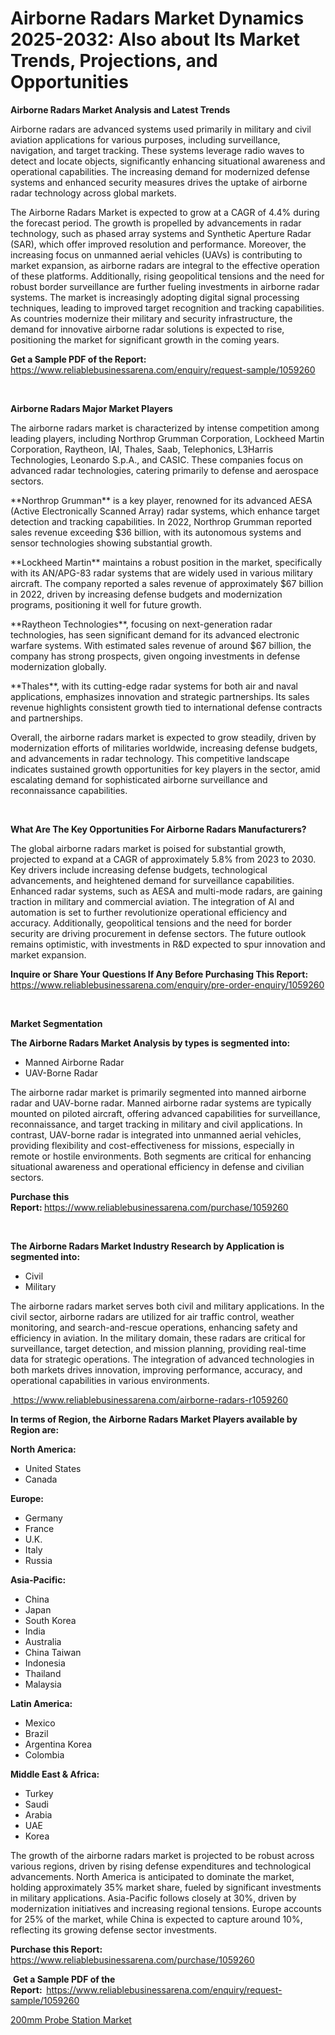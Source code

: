 <p><h1>Airborne Radars Market Dynamics 2025-2032: Also about Its Market Trends, Projections, and Opportunities</h1></p><p><strong>Airborne Radars Market Analysis and Latest Trends</strong></p>
<p><p>Airborne radars are advanced systems used primarily in military and civil aviation applications for various purposes, including surveillance, navigation, and target tracking. These systems leverage radio waves to detect and locate objects, significantly enhancing situational awareness and operational capabilities. The increasing demand for modernized defense systems and enhanced security measures drives the uptake of airborne radar technology across global markets.</p><p>The Airborne Radars Market is expected to grow at a CAGR of 4.4% during the forecast period. The growth is propelled by advancements in radar technology, such as phased array systems and Synthetic Aperture Radar (SAR), which offer improved resolution and performance. Moreover, the increasing focus on unmanned aerial vehicles (UAVs) is contributing to market expansion, as airborne radars are integral to the effective operation of these platforms. Additionally, rising geopolitical tensions and the need for robust border surveillance are further fueling investments in airborne radar systems. The market is increasingly adopting digital signal processing techniques, leading to improved target recognition and tracking capabilities. As countries modernize their military and security infrastructure, the demand for innovative airborne radar solutions is expected to rise, positioning the market for significant growth in the coming years.</p></p>
<p><strong>Get a Sample PDF of the Report:&nbsp;</strong> <a href="https://www.reliablebusinessarena.com/enquiry/request-sample/1059260?utm_campaign=2928&utm_medium=2&utm_source=Github&utm_content=ia&utm_term=11042025&utm_id=airborne-radars">https://www.reliablebusinessarena.com/enquiry/request-sample/1059260</a></p>
<p>&nbsp;</p>
<p><strong>Airborne Radars Major Market Players</strong></p>
<p><p>The airborne radars market is characterized by intense competition among leading players, including Northrop Grumman Corporation, Lockheed Martin Corporation, Raytheon, IAI, Thales, Saab, Telephonics, L3Harris Technologies, Leonardo S.p.A., and CASIC. These companies focus on advanced radar technologies, catering primarily to defense and aerospace sectors.</p><p>**Northrop Grumman** is a key player, renowned for its advanced AESA (Active Electronically Scanned Array) radar systems, which enhance target detection and tracking capabilities. In 2022, Northrop Grumman reported sales revenue exceeding $36 billion, with its autonomous systems and sensor technologies showing substantial growth.</p><p>**Lockheed Martin** maintains a robust position in the market, specifically with its AN/APG-83 radar systems that are widely used in various military aircraft. The company reported a sales revenue of approximately $67 billion in 2022, driven by increasing defense budgets and modernization programs, positioning it well for future growth.</p><p>**Raytheon Technologies**, focusing on next-generation radar technologies, has seen significant demand for its advanced electronic warfare systems. With estimated sales revenue of around $67 billion, the company has strong prospects, given ongoing investments in defense modernization globally.</p><p>**Thales**, with its cutting-edge radar systems for both air and naval applications, emphasizes innovation and strategic partnerships. Its sales revenue highlights consistent growth tied to international defense contracts and partnerships.</p><p>Overall, the airborne radars market is expected to grow steadily, driven by modernization efforts of militaries worldwide, increasing defense budgets, and advancements in radar technology. This competitive landscape indicates sustained growth opportunities for key players in the sector, amid escalating demand for sophisticated airborne surveillance and reconnaissance capabilities.</p></p>
<p>&nbsp;</p>
<p><strong>What Are The Key Opportunities For Airborne Radars Manufacturers?</strong></p>
<p><p>The global airborne radars market is poised for substantial growth, projected to expand at a CAGR of approximately 5.8% from 2023 to 2030. Key drivers include increasing defense budgets, technological advancements, and heightened demand for surveillance capabilities. Enhanced radar systems, such as AESA and multi-mode radars, are gaining traction in military and commercial aviation. The integration of AI and automation is set to further revolutionize operational efficiency and accuracy. Additionally, geopolitical tensions and the need for border security are driving procurement in defense sectors. The future outlook remains optimistic, with investments in R&D expected to spur innovation and market expansion.</p></p>
<p><strong>Inquire or Share Your Questions If Any Before Purchasing This Report:</strong> <a href="https://www.reliablebusinessarena.com/enquiry/pre-order-enquiry/1059260?utm_campaign=2928&utm_medium=2&utm_source=Github&utm_content=ia&utm_term=11042025&utm_id=airborne-radars">https://www.reliablebusinessarena.com/enquiry/pre-order-enquiry/1059260</a></p>
<p>&nbsp;</p>
<p><strong>Market Segmentation</strong></p>
<p><strong>The Airborne Radars Market Analysis by types is segmented into:</strong></p>
<p><ul><li>Manned Airborne Radar</li><li>UAV-Borne Radar</li></ul></p>
<p><p>The airborne radar market is primarily segmented into manned airborne radar and UAV-borne radar. Manned airborne radar systems are typically mounted on piloted aircraft, offering advanced capabilities for surveillance, reconnaissance, and target tracking in military and civil applications. In contrast, UAV-borne radar is integrated into unmanned aerial vehicles, providing flexibility and cost-effectiveness for missions, especially in remote or hostile environments. Both segments are critical for enhancing situational awareness and operational efficiency in defense and civilian sectors.</p></p>
<p><strong>Purchase this Report:&nbsp;</strong><a href="https://www.reliablebusinessarena.com/purchase/1059260?utm_campaign=2928&utm_medium=2&utm_source=Github&utm_content=ia&utm_term=11042025&utm_id=airborne-radars">https://www.reliablebusinessarena.com/purchase/1059260</a></p>
<p>&nbsp;</p>
<p><strong>The Airborne Radars Market Industry Research by Application is segmented into:</strong></p>
<p><ul><li>Civil</li><li>Military</li></ul></p>
<p><p>The airborne radars market serves both civil and military applications. In the civil sector, airborne radars are utilized for air traffic control, weather monitoring, and search-and-rescue operations, enhancing safety and efficiency in aviation. In the military domain, these radars are critical for surveillance, target detection, and mission planning, providing real-time data for strategic operations. The integration of advanced technologies in both markets drives innovation, improving performance, accuracy, and operational capabilities in various environments.</p></p>
<p><a href="https://www.reliablebusinessarena.com/airborne-radars-r1059260?utm_campaign=2928&utm_medium=2&utm_source=Github&utm_content=ia&utm_term=11042025&utm_id=airborne-radars">&nbsp;https://www.reliablebusinessarena.com/airborne-radars-r1059260</a></p>
<p><strong>In terms of Region, the Airborne Radars Market Players available by Region are:</strong></p>
<p>
    <p> <strong> North America: </strong>
        <ul>
            <li>United States</li>
            <li>Canada</li>
        </ul>
        </p> 
    <p> <strong> Europe: </strong>
        <ul>
            <li>Germany</li>
            <li>France</li>
            <li>U.K.</li>
            <li>Italy</li>
            <li>Russia</li>
        </ul>
        </p> 
    <p> <strong> Asia-Pacific: </strong>
        <ul>
            <li>China</li>
            <li>Japan</li>
            <li>South Korea</li>
            <li>India</li>
            <li>Australia</li>
            <li>China Taiwan</li>
            <li>Indonesia</li>
            <li>Thailand</li>
            <li>Malaysia</li>
        </ul>
        </p> 
    <p> <strong> Latin America: </strong>
        <ul>
            <li>Mexico</li>
            <li>Brazil</li>
            <li>Argentina Korea</li>
            <li>Colombia</li>
        </ul>
        </p> 
    <p> <strong> Middle East & Africa: </strong>
        <ul>
            <li>Turkey</li>
            <li>Saudi</li>
            <li>Arabia</li>
            <li>UAE</li>
            <li>Korea</li>
        </ul>
    </p>
    </p>
<p><p>The growth of the airborne radars market is projected to be robust across various regions, driven by rising defense expenditures and technological advancements. North America is anticipated to dominate the market, holding approximately 35% market share, fueled by significant investments in military applications. Asia-Pacific follows closely at 30%, driven by modernization initiatives and increasing regional tensions. Europe accounts for 25% of the market, while China is expected to capture around 10%, reflecting its growing defense sector investments.</p></p>
<p><strong>Purchase this Report: </strong><a href="https://www.reliablebusinessarena.com/purchase/1059260?utm_campaign=2928&utm_medium=2&utm_source=Github&utm_content=ia&utm_term=11042025&utm_id=airborne-radars">https://www.reliablebusinessarena.com/purchase/1059260</a></p>
<p>&nbsp;<strong>Get a Sample PDF of the Report:&nbsp;&nbsp;</strong><a href="https://www.reliablebusinessarena.com/enquiry/request-sample/1059260?utm_campaign=2928&utm_medium=2&utm_source=Github&utm_content=ia&utm_term=11042025&utm_id=airborne-radars">https://www.reliablebusinessarena.com/enquiry/request-sample/1059260</a></p>
<p><strong></strong></p>
<p><p><a href="https://github.com/mauripalmi/Market-Research-Report-List-6/blob/main/200mm-probe-station-market.md?utm_campaign=2928&utm_medium=2&utm_source=Github&utm_content=ia&utm_term=11042025&utm_id=airborne-radars">200mm Probe Station Market</a></p></p>